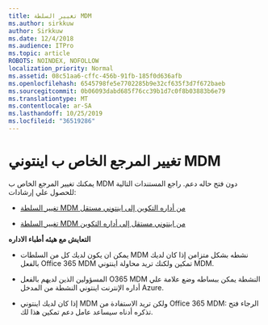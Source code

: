 ```yaml
---
title: تغيير السلطة MDM
ms.author: sirkkuw
author: Sirkkuw
ms.date: 12/4/2018
ms.audience: ITPro
ms.topic: article
ROBOTS: NOINDEX, NOFOLLOW
localization_priority: Normal
ms.assetid: 08c51aa6-cffc-456b-91fb-185f0d636afb
ms.openlocfilehash: 6545798fe5e7702285b9e32cf635f3d7f672baeb
ms.sourcegitcommit: 0b06093dabd685f76cc39b1d7c0f8b03883b6e79
ms.translationtype: MT
ms.contentlocale: ar-SA
ms.lasthandoff: 10/25/2019
ms.locfileid: "36519286"
---
```

# <a name="change-intune-mdm-authority"></a>تغيير المرجع الخاص ب اينتوني MDM

يمكنك تغيير المرجع الخاص ب MDM دون فتح حاله دعم. راجع المستندات التالية للحصول علي إرشادات:
  
- [تغيير السلطة MDM من أداره التكوين إلى اينتوني مستقل](https://docs.microsoft.com/sccm/mdm/deploy-use/migrate-change-mdm-authority)
    
- [تغيير السلطة MDM من اينتوني مستقل إلى أداره التكوين](https://docs.microsoft.com/sccm/mdm/deploy-use/change-mdm-authority)
    
 **التعايش مع هيئه أطباء الاداره**
  
- يمكن ان يكون لديك كل من السلطات MDM نشطه بشكل متزامن إذا كان لديك بالفعل Office 365 MDM تمكين ولكنك تريد محاولة اينتوني MDM.
    
- المسؤولين الذين لديهم بالفعل O365 MDM النشطة يمكن ببساطه وضع علامة علي أداره الإنترنت اينتوني النشطة من المدخل Azure.
    
- إذا كان لديك اينتوني MDM ولكن تريد الاستفادة من Office 365 MDM: الرجاء فتح تذكره أدناه سيساعد عامل دعم تمكين هذا لك.
    

